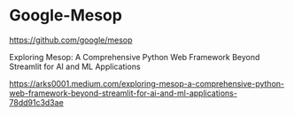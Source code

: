 # Google-Mesop
https://github.com/google/mesop

Exploring Mesop: A Comprehensive Python Web Framework Beyond Streamlit for AI and ML Applications

https://arks0001.medium.com/exploring-mesop-a-comprehensive-python-web-framework-beyond-streamlit-for-ai-and-ml-applications-78dd91c3d3ae
